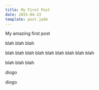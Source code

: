 ```yaml
---
title: My First Post
date: 2015-04-23
template: post.jade
---
```


My amazing first post

blah blah blah

blah blah blah
blah blah blah
blah blah blah


blah blah blah


diogo

diogo
